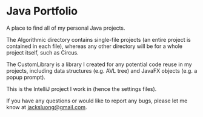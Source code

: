 # Java Portfolio
A place to find all of my personal Java projects.

The Algorithmic directory contains single-file projects (an entire project is contained in each file), whereas any other directory will be for a whole project itself, such as Circus.

The CustomLibrary is a library I created for any potential code reuse in my projects, including data structures (e.g. AVL tree) and JavaFX objects (e.g. a popup prompt).

This is the IntelliJ project I work in (hence the settings files).

If you have any questions or would like to report any bugs, please let me know at jacksluong@gmail.com.
